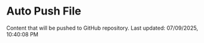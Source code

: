 # Auto Push File

Content that will be pushed to GitHub repository.
Last updated: 07/09/2025, 10:40:08 PM